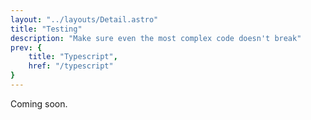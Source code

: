 ```yaml
---
layout: "../layouts/Detail.astro"
title: "Testing"
description: "Make sure even the most complex code doesn't break"
prev: {
	title: "Typescript",
	href: "/typescript"
}
---
```


Coming soon.
